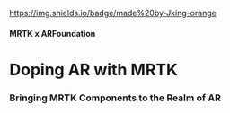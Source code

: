 https://img.shields.io/badge/made%20by-Jking-orange

#### MRTK x ARFoundation
# Doping AR with MRTK
### Bringing MRTK Components to the Realm of AR
